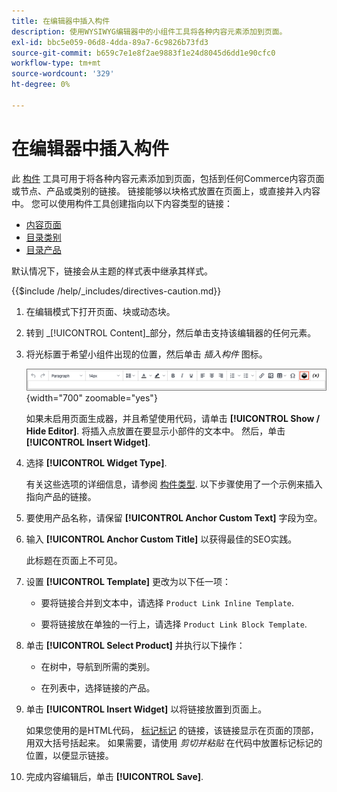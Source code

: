 ```yaml
---
title: 在编辑器中插入构件
description: 使用WYSIWYG编辑器中的小组件工具将各种内容元素添加到页面。
exl-id: bbc5e059-06d8-4dda-89a7-6c9826b73fd3
source-git-commit: b659c7e1e8f2ae9883f1e24d8045d6dd1e90cfc0
workflow-type: tm+mt
source-wordcount: '329'
ht-degree: 0%

---
```


# 在编辑器中插入构件

此 [构件](widget-create.md) 工具可用于将各种内容元素添加到页面，包括到任何Commerce内容页面或节点、产品或类别的链接。 链接能够以块格式放置在页面上，或直接并入内容中。 您可以使用构件工具创建指向以下内容类型的链接：

- [内容页面](pages.md)
- [目录类别](../catalog/categories.md)
- [目录产品](../catalog/product-create.md)

默认情况下，链接会从主题的样式表中继承其样式。

{{$include /help/_includes/directives-caution.md}}

1. 在编辑模式下打开页面、块或动态块。

1. 转到 _[!UICONTROL Content]_部分，然后单击支持该编辑器的任何元素。

1. 将光标置于希望小组件出现的位置，然后单击 _插入构件_ 图标。

   ![编辑器工具栏 — 插入小组件](./assets/editor-toolbar-widget-button.png){width="700" zoomable="yes"}

   如果未启用页面生成器，并且希望使用代码，请单击 **[!UICONTROL Show / Hide Editor]**. 将插入点放置在要显示小部件的文本中。 然后，单击 **[!UICONTROL Insert Widget]**.

1. 选择 **[!UICONTROL Widget Type]**.

   有关这些选项的详细信息，请参阅 [构件类型](widgets.md#widget-types). 以下步骤使用了一个示例来插入指向产品的链接。

1. 要使用产品名称，请保留 **[!UICONTROL Anchor Custom Text]** 字段为空。

1. 输入 **[!UICONTROL Anchor Custom Title]** 以获得最佳的SEO实践。

   此标题在页面上不可见。

1. 设置 **[!UICONTROL Template]** 更改为以下任一项：

   - 要将链接合并到文本中，请选择 `Product Link Inline Template`.

   - 要将链接放在单独的一行上，请选择 `Product Link Block Template`.

1. 单击 **[!UICONTROL Select Product]** 并执行以下操作：

   - 在树中，导航到所需的类别。

   - 在列表中，选择链接的产品。

1. 单击 **[!UICONTROL Insert Widget]** 以将链接放置到页面上。

   如果您使用的是HTML代码， [标记标记](../systems/markup-tags.md) 的链接，该链接显示在页面的顶部，用双大括号括起来。 如果需要，请使用 _剪切并粘贴_ 在代码中放置标记标记的位置，以便显示链接。

1. 完成内容编辑后，单击 **[!UICONTROL Save]**.
